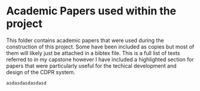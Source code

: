 # Academic Papers used within the project

This folder contains academic papers that were used during the construction of this project. Some have been included as copies but most of them will likely just be attached in a bibtex file. This is a full list of texts referred to in my capstone however I have included a highlighted section for papers that were particularly useful for the techical development and design of the CDPR system.

```
asdasdasdasdasd
```
